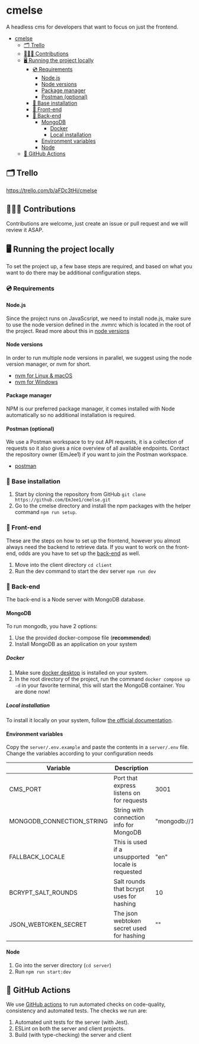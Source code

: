 # cmelse

A headless cms for developers that want to focus on just the frontend.

- [cmelse](#cmelse)
  - [🗂️ Trello](#️-trello)
  - [🧑‍🤝‍🧑 Contributions](#-contributions)
  - [🖥️ Running the project locally](#️-running-the-project-locally)
    - [💿 Requirements](#-requirements)
      - [Node.js](#nodejs)
      - [Node versions](#node-versions)
      - [Package manager](#package-manager)
      - [Postman (optional)](#postman-optional)
    - [🧱 Base installation](#-base-installation)
    - [💼 Front-end](#-front-end)
    - [🧰 Back-end](#-back-end)
      - [MongoDB](#mongodb)
        - [Docker](#docker)
        - [Local installation](#local-installation)
      - [Environment variables](#environment-variables)
      - [Node](#node)
  - [🤖 GitHub Actions](#-github-actions)

## 🗂️ Trello

<https://trello.com/b/aFDc3tHi/cmelse>

## 🧑‍🤝‍🧑 Contributions

Contributions are welcome, just create an issue or pull request and we will review it ASAP.

## 🖥️ Running the project locally

To set the project up, a few base steps are required, and based on what you want to do there may be additional configuration steps.

### 💿 Requirements

#### Node.js

Since the project runs on JavaScsript, we need to install node.js, make sure to use the node version defined in the .nvmrc which is located in the root of the project. Read more about this in [node versions](#node-versions)

#### Node versions

In order to run multiple node versions in parallel, we suggest using the node version manager, or nvm for short.

- [nvm for Linux & macOS](https://github.com/nvm-sh/nvm)
- [nvm for Windows](https://github.com/coreybutler/nvm-windows)

#### Package manager

NPM is our preferred package manager, it comes installed with Node automatically so no additional installation is required.

#### Postman (optional)

We use a Postman workspace to try out API requests, it is a collection of requests so it also gives a nice overview of all available endpoints. Contact the repository owner (EmJee1) if you want to join the Postman workspace.

- [postman](https://www.postman.com/downloads)

### 🧱 Base installation

1. Start by cloning the repository from GitHub `git clone https://github.com/EmJee1/cmelse.git`
2. Go to the cmelse directory and install the npm packages with the helper command `npm run setup`.

### 💼 Front-end

These are the steps on how to set up the frontend, however you almost always need the backend to retrieve data. If you want to work on the front-end, odds are you have to set up the [back-end](#-back-end) as well.

1. Move into the client directory `cd client`
2. Run the dev command to start the dev server `npm run dev`

### 🧰 Back-end

The back-end is a Node server with MongoDB database.

#### MongoDB

To run mongodb, you have 2 options:

1. Use the provided docker-compose file (**recommended**)
2. Install MongoDB as an application on your system

##### Docker

1. Make sure [docker desktop](https://www.docker.com/products/docker-desktop) is installed on your system.
2. In the root directory of the project, run the command `docker compose up -d` in your favorite terminal, this will start the MongoDB container.
You are done now!

##### Local installation

To install it locally on your system, follow [the official documentation](https://docs.mongodb.com/guides/server/install/).

#### Environment variables

Copy the `server/.env.example` and paste the contents in a `server/.env` file.
Change the variables according to your configuration needs

| **Variable**               | **Description**                                    | **Default**                         |
|--------------------------- |--------------------------------------------------- |------------------------------------ |
| CMS_PORT                   | Port that express listens on for requests          | 3001                                |
| MONGODB_CONNECTION_STRING  | String with connection info for MongoDB            | "mongodb://127.0.0.1:27017/cmelse"  |
| FALLBACK_LOCALE            | This is used if a unsupported locale is requested  | "en"                                |
| BCRYPT_SALT_ROUNDS         | Salt rounds that bcrypt uses for hashing           | 10                                  |
| JSON_WEBTOKEN_SECRET       | The json webtoken secret used for hashing          | ""                                  |

#### Node

1. Go into the server directory (`cd server`)
2. Run `npm run start:dev`

## 🤖 GitHub Actions

We use [GitHub actions](https://docs.github.com/en/actions/learn-github-actions/understanding-github-actions) to run automated checks on code-quality, consistency and automated tests. The checks we run are:

1. Automated unit tests for the server (with Jest).
2. ESLint on both the server and client projects.
3. Build (with type-checking) the server and client
